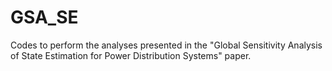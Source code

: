# GSA_SE
Codes to perform the analyses presented in the "Global Sensitivity Analysis of State Estimation for Power Distribution Systems" paper.
